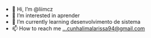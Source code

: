 - 👋 Hi, I’m @liimcz
- 👀 I’m interested in aprender
- 🌱 I’m currently learning desenvolvimento de sistema
- 📫 How to reach me ...cunhalimalarissa94@gmail.com

<!---
liimcz/liimcz is a ✨ special ✨ repository because its `README.md` (this file) appears on your GitHub profile.
You can click the Preview link to take a look at your changes.
--->

